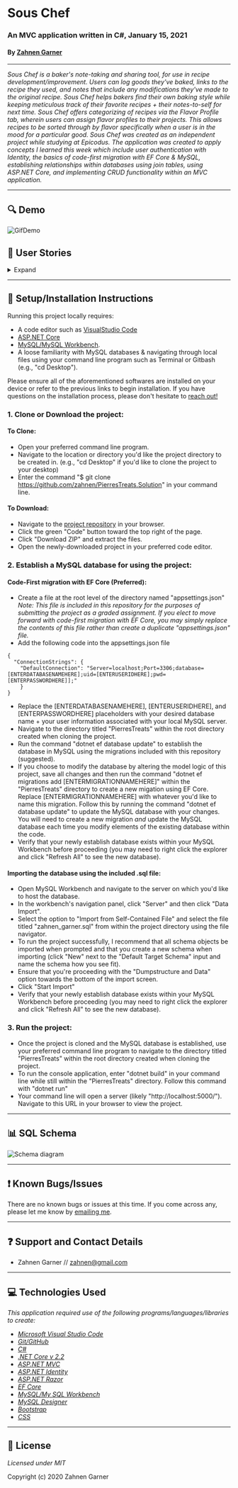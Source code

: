 # Sous Chef
### An MVC application written in C#, January 15, 2021

#### By [Zahnen Garner](https://www.github.com/zahnen)

---  

_Sous Chef is a baker's note-taking and sharing tool, for use in recipe development/improvement. Users can log goods they've baked, links to the recipe they used, and notes that include any modifications they've made to the original recipe. Sous Chef helps bakers find their own baking style while keeping meticulous track of their favorite recipes + their notes-to-self for next time. Sous Chef offers categorizing of recipes via the Flavor Profile tab, wherein users can assign flavor profiles to their projects. This allows recipes to be sorted through by flavor specifically when a user is in the mood for a particular good. Sous Chef was created as an independent project while studying at Epicodus. The application was created to apply concepts I learned this week which include user authentication with Identity, the basics of code-first migration with EF Core & MySQL, establishing relationships within databases using join tables, using ASP.NET Core, and implementing CRUD functionality within an MVC application._  

---  

## 🔍 Demo

![GifDemo](https://i.giphy.com/media/05lxXGiFOEdM818agf/giphy.webp)

## 📘 User Stories

<details>
  <summary>Expand</summary>
  This project was created to answer to the following user stories:
  <table>
  <tr>
    <th>Scenario 1</th>
    <th></th>
  </tr>
  <tr>
    <td>Behavior</td>
    <td>The application should have user authentication. A user should be able to log in and log out. Only logged in users should have create, update and delete functionality. All users should be able to have read functionality.</td>
  </tr>
  <tr>
    <td>Completion</td>
    <td>✅</td>
  </tr>
  </table>
  <table>
    <tr>
      <th>Scenario 2</th>
      <th></th>
    </tr>
    <tr>
      <td>Behavior</td>
      <td>There should be a many-to-many relationship between Treats and Flavors. A treat can have many flavors (such as sweet, savory, spicy, or creamy) and a flavor can have many treats. For instance, the "sweet" flavor could include chocolate croissants, cheesecake, and so on.</td>
    </tr>
    <tr>
      <td>Completion</td>
      <td>✅</td>
    </tr>
  </table>
  <table>
    <tr>
      <th>Scenario 3</th>
      <th></th>
    </tr>
    <tr>
      <td>Behavior</td>
      <td>A user should be able to navigate to a splash page that lists all treats and flavors. Users should be able to click on an individual treat or flavor to see all the treats/flavors that belong to it.</td>
    </tr>
    <tr>
      <td>Completion</td>
      <td>✅</td>
    </tr>
  </table>
</details>

---  

## 🔧 Setup/Installation Instructions

Running this project locally requires:
- A code editor such as [VisualStudio Code](https://code.visualstudio.com/) 
- [ASP.NET Core](https://dotnet.microsoft.com/download/dotnet-core/2.2)
- [MySQL/MySQL Workbench](https://www.mysql.com/).
- A loose familiarity with MySQL databases & navigating through local files using your command line program such as Terminal or Gitbash (e.g., "cd Desktop").

Please ensure all of the aforementioned softwares are installed on your device or refer to the previous links to begin installation. If you have questions on the installation process, please don't hesitate to [reach out!](mailto:zahnen@gmail.com)

### 1. Clone or Download the project:

#### To Clone:
- Open your preferred command line program.
- Navigate to the location or directory you'd like the project directory to be created in. (e.g., "cd Desktop" if you'd like to clone the project to your desktop)
- Enter the command "$ git clone https://github.com/zahnen/PierresTreats.Solution" in your command line.

#### To Download:
- Navigate to the [project repository](https://github.com/zahnen/PierresTreats.Solution) in your browser.
- Click the green "Code" button toward the top right of the page.
- Click "Download ZIP" and extract the files.
- Open the newly-downloaded project in your preferred code editor.


### 2. Establish a MySQL database for using the project:

#### Code-First migration with EF Core (Preferred):

- Create a file at the root level of the directory named "appsettings.json" _Note: This file is included in this repository for the purposes of submitting the project as a graded assignment. If you elect to move forward with code-first migration with EF Core, you may simply replace the contents of this file rather than create a duplicate "appsettings.json" file._
- Add the following code into the appsettings.json file

```
{
  "ConnectionStrings": {
    "DefaultConnection": "Server=localhost;Port=3306;database=[ENTERDATABASENAMEHERE];uid=[ENTERUSERIDHERE];pwd=[ENTERPASSWORDHERE]];"
    }
}

```
- Replace the [ENTERDATABASENAMEHERE], [ENTERUSERIDHERE], and [ENTERPASSWORDHERE] placeholders with your desired database name + your user information associated with your local MySQL server.
- Navigate to the directory titled "PierresTreats" within the root directory created when cloning the project.
- Run the command "dotnet ef database update" to establish the database in MySQL using the migrations included with this repository (suggested).
- If you choose to modify the database by altering the model logic of this project, save all changes and then run the command "dotnet ef migrations add [ENTERMIGRATIONNAMEHERE]" within the "PierresTreats" directory to create a new migation using EF Core. Replace [ENTERMIGRATIONNAMEHERE] with whatever you'd like to name this migration. Follow this by running the command "dotnet ef database update" to update the MySQL database with your changes. You will need to create a new migration _and_ update the MySQL database each time you modify elements of the existing database within the code.
- Verify that your newly establish database exists within your MySQL Workbench before proceeding (you may need to right click the explorer and click "Refresh All" to see the new database).

#### Importing the database using the included .sql file:

- Open MySQL Workbench and navigate to the server on which you'd like to host the database.
- In the workbench's navigation panel, click "Server" and then click "Data Import".
- Select the option to "Import from Self-Contained File" and select the file titled "zahnen_garner.sql" from within the project directory using the file navigator.
- To run the project successfully, I recommend that all schema objects be imported when prompted and that you create a new schema when importing (click "New" next to the "Default Target Schema" input and name the schema how you see fit).
- Ensure that you're proceeding with the "Dumpstructure and Data" option towards the bottom of the import screen.
- Click "Start Import"
- Verify that your newly establish database exists within your MySQL Workbench before proceeding (you may need to right click the explorer and click "Refresh All" to see the new database).


### 3. Run the project:

- Once the project is cloned and the MySQL database is established, use your preferred command line program to navigate to the directory titled "PierresTreats" within the root directory created when cloning the project.
- To run the console application, enter "dotnet build" in your command line while still within the "PierresTreats" directory. Follow this command with "dotnet run"
- Your command line will open a server (likely "http://localhost:5000/"). Navigate to this URL in your browser to view the project.

---  

## 📊 SQL Schema

![Schema diagram](https://i.imgur.com/FKCdkiO.jpg)

---  

## ❗ Known Bugs/Issues

There are no known bugs or issues at this time. If you come across any, please let me know by [emailing me](mailto:zahnen@gmail.com).

---  

## ❓ Support and Contact Details

- Zahnen Garner // zahnen@gmail.com

---  

## 💻 Technologies Used

_This application required use of the following programs/languages/libraries to create:_
- _[Microsoft Visual Studio Code](https://code.visualstudio.com/)_
- _[Git/GitHub](https://github.com/)_
- _[C#](https://docs.microsoft.com/en-us/dotnet/csharp/)_
- _[.NET Core v 2.2](https://dotnet.microsoft.com/download)_
- _[ASP.NET MVC](https://docs.microsoft.com/en-us/aspnet/mvc/overview/getting-started/introduction/getting-started)_
- _[ASP.NET Identity](https://docs.microsoft.com/en-us/aspnet/identity/overview/getting-started/introduction-to-aspnet-identity)_
- _[ASP.NET Razor](https://docs.microsoft.com/en-us/aspnet/web-pages/overview/getting-started/introducing-razor-syntax-c)_
- _[EF Core](https://docs.microsoft.com/en-us/ef/core/)_
- _[MySQL/My SQL Workbench](https://www.mysql.com/)_
- _[MySQL Designer](https://ondras.zarovi.cz/sql/demo/)_
- _[Bootstrap](https://getbootstrap.com/)_
- _[CSS](https://developer.mozilla.org/en-US/docs/Learn/CSS)_

---  

## 📃  License

*Licensed under MIT*

Copyright (c) 2020 Zahnen Garner